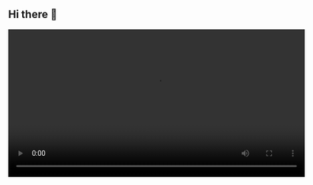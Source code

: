 ## Hi there 👋

<!--
**IvanC987/IvanC987** is a ✨ _special_ ✨ repository because its `README.md` (this file) appears on your GitHub profile.

Here are some ideas to get you started:

- 🔭 I’m currently working on ...
- 🌱 I’m currently learning ...
- 👯 I’m looking to collaborate on ...
- 🤔 I’m looking for help with ...
- 💬 Ask me about ...
- 📫 How to reach me: ...
- 😄 Pronouns: ...
- ⚡ Fun fact: ...
-->


<p align="center">
  <video width="600" controls>
    <source src="https://github.com/IvanC987/IvanC987/blob/main/output.mp4" type="video/mp4">
    Your browser does not support the video tag.
  </video>
</p>

